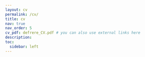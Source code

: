 ```yaml
---
layout: cv
permalink: /cv/
title: cv
nav: true
nav_order: 5
cv_pdf: defrere_CV.pdf # you can also use external links here
description:
toc:
  sidebar: left
---
```

